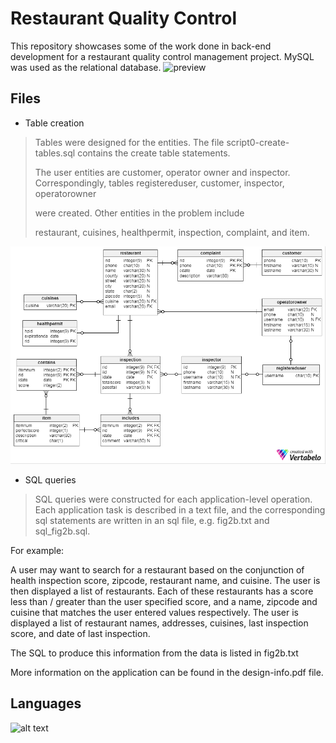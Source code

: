 # Restaurant Quality Control
This repository showcases some of the work done in back-end development for a restaurant quality control management project. MySQL was used as the relational database.
![preview](preview/img0.png)
## Files

* Table creation
> Tables were designed for the entities. The file script0-create-tables.sql contains the create table statements.
>
> The user entities are customer, operator owner and inspector. Correspondingly, tables 
> registereduser, customer, inspector, operatorowner
> 
> were created. Other entities in the problem include
> 
> restaurant, cuisines, healthpermit, inspection, complaint, and item.
> 

![preview](diagrams/schema_diagram.png)

* SQL queries
>SQL queries were constructed for each application-level operation. Each application task is described in a text file, and the corresponding sql statements are written in an sql file, e.g. fig2b.txt and sql_fig2b.sql.

For example:

A user may want to search for a restaurant based on the conjunction of health inspection score, zipcode, restaurant name, and cuisine. The user is then displayed a list of restaurants. Each of these restaurants has a score less than / greater than the user specified score, and a name, zipcode and cuisine that matches the user entered values respectively. The user is displayed a list of restaurant names, addresses, cuisines, last inspection score, and date of last inspection.

The SQL to produce this information from the data is listed in fig2b.txt

More information on the application can be found in the design-info.pdf file.

## Languages

![alt text](https://labs.mysql.com/common/logos/mysql-logo.svg?v2 "mysql logo ")





